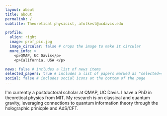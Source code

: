 ```yaml
---
layout: about
title: about
permalink: /
subtitle: Theoretical physicist, afolkest@ucdavis.edu

profile:
  align: right
  image: prof_pic.jpg
  image_circular: false # crops the image to make it circular
  more_info: >
    <p>QMAP, UC Davis</p>
    <p>California, USA </p>

news: false # includes a list of news items
selected_papers: true # includes a list of papers marked as "selected={true}"
social: false # includes social icons at the bottom of the page
---
```


I'm currently a postdoctoral scholar at QMAP, UC Davis. I have a PhD in
theoretical physics from MIT.  My research is on classical and quantum gravity,
leveraging connections to quantum information theory through the holographic
prinicple and AdS/CFT. 

